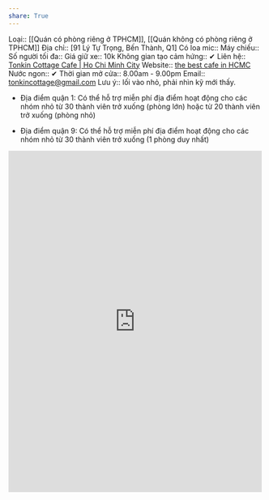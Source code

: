 ```yaml
---
share: True
---
```

Loại:: [[Quán có phòng riêng ở TPHCM]], [[Quán không có phòng riêng ở TPHCM]]
Địa chỉ:: [91 Lý Tự Trọng, Bến Thành, Q1]
Có loa mic:: 
Máy chiếu:: 
Số người tối đa:: 
Giá giữ xe:: 10k
Không gian tạo cảm hứng:: ✔
Liên hệ:: [Tonkin Cottage Cafe | Ho Chi Minh City](https://www.facebook.com/tonkincottage91ltt)
Website:: [the best cafe in HCMC](https://sites.google.com/view/thebestcafeinhcmc/the-best-local-coffee?authuser=0)
Nước ngon:: ✔
Thời gian mở cửa:: 8.00am - 9.00pm
Email:: [tonkincottage@gmail.com](mailto:tonkincottage@gmail.com)
Lưu ý:: lối vào nhỏ, phải nhìn kỹ mới thấy.

- Địa điểm quận 1: Có thể hỗ trợ miễn phí địa điểm hoạt động cho các nhóm nhỏ từ 30 thành viên trở xuống (phòng lớn) hoặc từ 20 thành viên trở xuống (phòng nhỏ)

- Địa điểm quận 9: Có thể hỗ trợ miễn phí địa điểm hoạt động cho các nhóm nhỏ từ 30 thành viên trở xuống (1 phòng duy nhất)

<iframe src="https://www.facebook.com/plugins/post.php?href=https%3A%2F%2Fwww.facebook.com%2Ftonkincottage91ltt%2Fposts%2Fpfbid02DA6uYzsJT7nmyJ9mMkaEp5bxtftDhmwHRL8fZGCmUoifvGKzrimkdehtDkZdzrwBl&show_text=true&width=500" width="500" height="674" style="border:none;overflow:hidden" scrolling="no" frameborder="0" allowfullscreen="true" allow="autoplay; clipboard-write; encrypted-media; picture-in-picture; web-share"></iframe>
